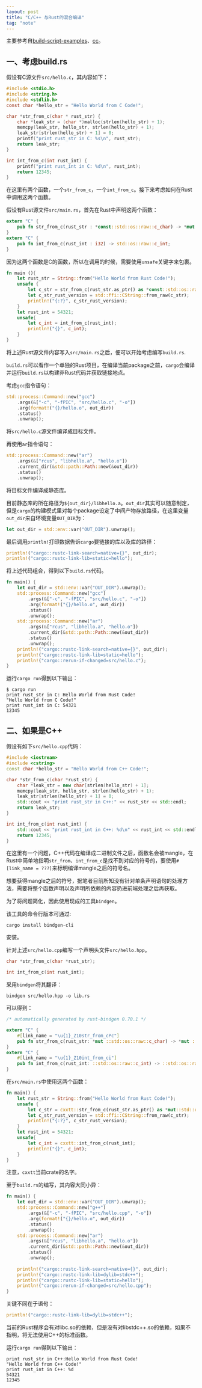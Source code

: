 ```yaml
---
layout: post
title: "C/C++ 与Rust的混合编译"
tag: "note"
---
```


主要参考自[build-script-examples](https://doc.rust-lang.org/cargo/reference/build-script-examples.html)、[cc](https://docs.rs/cc/latest/cc/)。

## 一、考虑build.rs

假设有C源文件`src/hello.c`，其内容如下：
```c
#include <stdio.h>
#include <string.h>
#include <stdlib.h>
const char *hello_str = "Hello World from C Code!";

char *str_from_c(char * rust_str) {
    char *leak_str = (char *)malloc(strlen(hello_str) + 1);
    memcpy(leak_str, hello_str, strlen(hello_str) + 1);
    leak_str[strlen(hello_str) + 1] = 0;
    printf("print rust_str in C: %s\n", rust_str);
    return leak_str;
}

int int_from_c(int rust_int) { 
    printf("print rust_int in C: %d\n", rust_int);
    return 12345;
}
```

在这里有两个函数，一个`str_from_c`，一个`int_from_c`。接下来考虑如何在Rust中调用这两个函数。

假设有Rust源文件`src/main.rs`，首先在Rust中声明这两个函数：

```rust
extern "C" {
    pub fn str_from_c(rust_str : *const::std::os::raw::c_char) -> *mut ::std::os::raw::c_char;
}
extern "C" {
    pub fn int_from_c(rust_int : i32) -> std::os::raw::c_int;
}
```

因为这两个函数是C的函数，所以在调用的时候，需要使用`unsafe`关键字来包裹。


```rust
fn main (){
    let rust_str = String::from("Hello World from Rust Code!");
    unsafe {
        let c_str = str_from_c(rust_str.as_ptr() as *const::std::os::raw::c_char);
        let c_str_rust_version = std::ffi::CString::from_raw(c_str);
        println!("{:?}", c_str_rust_version); 
    }
    let rust_int = 54321;
    unsafe{
        let c_int = int_from_c(rust_int);
        println!("{}", c_int);
    }
}
```

将上述Rust源文件内容写入`src/main.rs`之后，便可以开始考虑编写`build.rs`.

`build.rs`可以看作一个单独的Rust项目，在编译当前package之前，`cargo`会编译并运行`build.rs`以构建非Rust代码并获取链接地点。


考虑`gcc`指令语句：
```rust
std::process::Command::new("gcc")
    .args(&["-c", "-fPIC", "src/hello.c", "-o"])
    .arg(format!("{}/hello.o", out_dir))
    .status()
    .unwrap();
```
将`src/hello.c`源文件编译成目标文件。



再使用`ar`指令语句：
```rust
std::process::Command::new("ar")
    .args(&["rcus", "libhello.a", "hello.o"])
    .current_dir(&std::path::Path::new(&out_dir))
    .status()
    .unwrap();
```
将目标文件编译成静态库。

目前静态库的所在路径为`${out_dir}/libhello.a`。`out_dir`其实可以随意制定，但是`cargo`的构建模式里对每个package设定了中间产物存放路径，在这里变量`out_dir`来自环境变量`OUT_DIR`为：

```rust
let out_dir = std::env::var("OUT_DIR").unwrap();
```

最后调用`println!`打印数据告诉`cargo`要链接的库以及库的路径：
```rust
println!("cargo::rustc-link-search=native={}", out_dir);
println!("cargo::rustc-link-lib=static=hello");

```

将上述代码组合，得到以下`build.rs`代码。

```rust
fn main() {
    let out_dir = std::env::var("OUT_DIR").unwrap();
    std::process::Command::new("gcc")
        .args(&["-c", "-fPIC", "src/hello.c", "-o"])
        .arg(format!("{}/hello.o", out_dir))
        .status()
        .unwrap();
    std::process::Command::new("ar")
        .args(&["rcus", "libhello.a", "hello.o"])
        .current_dir(&std::path::Path::new(&out_dir))
        .status()
        .unwrap();
    println!("cargo::rustc-link-search=native={}", out_dir);
    println!("cargo::rustc-link-lib=static=hello");
    println!("cargo::rerun-if-changed=src/hello.c");
}
```


运行`cargo run`得到以下输出：
```
$ cargo run
print rust_str in C: Hello World from Rust Code!
"Hello World from C Code!"
print rust_int in C: 54321
12345
```


## 二、如果是C++

假设有如下`src/hello.cpp`代码：

```c++
#include <iostream>
#include <cstring>
const char *hello_str = "Hello World from C++ Code!";

char *str_from_c(char *rust_str) {
    char *leak_str = new char[strlen(hello_str) + 1];
    memcpy(leak_str, hello_str, strlen(hello_str) + 1);
    leak_str[strlen(hello_str) + 1] = 0;
    std::cout << "print rust_str in C++:" << rust_str << std::endl;
    return leak_str;
}

int int_from_c(int rust_int) {
    std::cout << "print rust_int in C++: %d\n" << rust_int << std::endl;
    return 12345;
}
```

在这里有一个问题，C++代码在编译成二进制文件之后，函数名会被mangle，在Rust中简单地指明`str_from`、`int_from_c`是找不到对应的符号的，要使用`#[link_name = ???]`来标明编译mangle之后的符号名。

想要获得mangle之后的符号，据笔者目前所知没有针对单条声明语句的处理方法，需要将整个函数声明以及声明所依赖的内容扔进前端处理之后再获取。

为了将问题简化，因此使用现成的工具`bindgen`。

该工具的命令行版本可通过:

```
cargo install bindgen-cli
```

安装。

针对上述`src/hello.cpp`编写一个声明头文件`src/hello.hpp`。

```c++
char *str_from_c(char *rust_str);

int int_from_c(int rust_int);
```

采用`bindgen`将其翻译：

```
bindgen src/hello.hpp -o lib.rs
```

可以得到：

```rust
/* automatically generated by rust-bindgen 0.70.1 */

extern "C" {
    #[link_name = "\u{1}_Z10str_from_cPc"]
    pub fn str_from_c(rust_str: *mut ::std::os::raw::c_char) -> *mut ::std::os::raw::c_char;
}
extern "C" {
    #[link_name = "\u{1}_Z10int_from_ci"]
    pub fn int_from_c(rust_int: ::std::os::raw::c_int) -> ::std::os::raw::c_int;
}
```

在`src/main.rs`中使用这两个函数：

```rust
fn main() {
    let rust_str = String::from("Hello World from Rust Code!");
    unsafe {
        let c_str = cxxtt::str_from_c(rust_str.as_ptr() as *mut::std::os::raw::c_char);
        let c_str_rust_version = std::ffi::CString::from_raw(c_str);
        println!("{:?}", c_str_rust_version); 
    }
    let rust_int = 54321;
    unsafe{
        let c_int = cxxtt::int_from_c(rust_int);
        println!("{}", c_int);
    }
}
```

注意，`cxxtt`当前crate的名字。

至于`build.rs`的编写，其内容大同小异：

```rust
fn main() {
    let out_dir = std::env::var("OUT_DIR").unwrap();
    std::process::Command::new("g++")
        .args(&["-c", "-fPIC", "src/hello.cpp", "-o"])
        .arg(format!("{}/hello.o", out_dir))
        .status()
        .unwrap();
    std::process::Command::new("ar")
        .args(&["rcus", "libhello.a", "hello.o"])
        .current_dir(&std::path::Path::new(&out_dir))
        .status()
        .unwrap();
    
    println!("cargo::rustc-link-search=native={}", out_dir);
    println!("cargo::rustc-link-lib=dylib=stdc++");
    println!("cargo::rustc-link-lib=static=hello");
    println!("cargo::rerun-if-changed=src/hello.cpp");
}
```

关键不同在于语句：
```rust
println!("cargo::rustc-link-lib=dylib=stdc++");
```

当前的Rust程序会有对libc.so的依赖，但是没有对libstdc++.so的依赖，如果不指明，将无法使用C++的标准函数。


运行`cargo run`得到以下输出：

```
print rust_str in C++:Hello World from Rust Code!
"Hello World from C++ Code!"
print rust_int in C++: %d
54321
12345
```